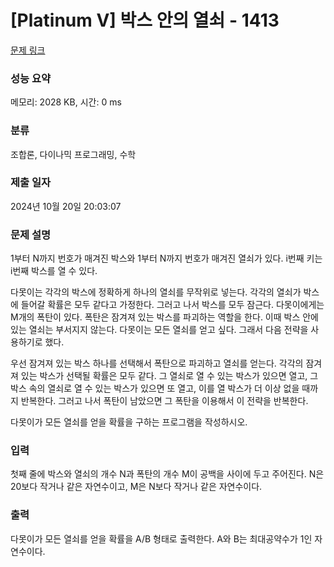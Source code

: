 # [Platinum V] 박스 안의 열쇠 - 1413 

[문제 링크](https://www.acmicpc.net/problem/1413) 

### 성능 요약

메모리: 2028 KB, 시간: 0 ms

### 분류

조합론, 다이나믹 프로그래밍, 수학

### 제출 일자

2024년 10월 20일 20:03:07

### 문제 설명

<p>1부터 N까지 번호가 매겨진 박스와 1부터 N까지 번호가 매겨진 열쇠가 있다. i번째 키는 i번째 박스를 열 수 있다.</p>

<p>다못이는 각각의 박스에 정확하게 하나의 열쇠를 무작위로 넣는다. 각각의 열쇠가 박스에 들어갈 확률은 모두 같다고 가정한다. 그러고 나서 박스를 모두 잠근다. 다못이에게는 M개의 폭탄이 있다. 폭탄은 잠겨져 있는 박스를 파괴하는 역할을 한다. 이때 박스 안에 있는 열쇠는 부서지지 않는다. 다못이는 모든 열쇠를 얻고 싶다. 그래서 다음 전략을 사용하기로 했다.</p>

<p>우선 잠겨져 있는 박스 하나를 선택해서 폭탄으로 파괴하고 열쇠를 얻는다. 각각의 잠겨져 있는 박스가 선택될 확률은 모두 같다. 그 열쇠로 열 수 있는 박스가 있으면 열고, 그 박스 속의 열쇠로 열 수 있는 박스가 있으면 또 열고, 이를 열 박스가 더 이상 없을 때까지 반복한다. 그러고 나서 폭탄이 남았으면 그 폭탄을 이용해서 이 전략을 반복한다.</p>

<p>다못이가 모든 열쇠를 얻을 확률을 구하는 프로그램을 작성하시오.</p>

### 입력 

 <p>첫째 줄에 박스와 열쇠의 개수 N과 폭탄의 개수 M이 공백을 사이에 두고 주어진다. N은 20보다 작거나 같은 자연수이고, M은 N보다 작거나 같은 자연수이다.</p>

### 출력 

 <p>다못이가 모든 열쇠를 얻을 확률을 A/B 형태로 출력한다. A와 B는 최대공약수가 1인 자연수이다.</p>

